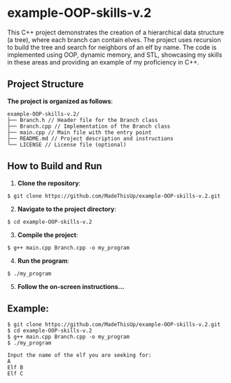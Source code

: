 # example-OOP-skills-v.2

This C++ project demonstrates the creation of a hierarchical data structure (a tree), where each branch can contain elves. The project uses recursion to build the tree and search for neighbors of an elf by name. The code is implemented using OOP, dynamic memory, and STL, showcasing my skills in these areas and providing an example of my proficiency in C++.

## Project Structure

**The project is organized as follows**:

```
example-OOP-skills-v.2/
├── Branch.h // Header file for the Branch class
├── Branch.cpp // Implementation of the Branch class
├── main.cpp // Main file with the entry point
├── README.md // Project description and instructions
└── LICENSE // License file (optional)
```

## How to Build and Run

1. **Clone the repository**:


```
$ git clone https://github.com/MadeThisUp/example-OOP-skills-v.2.git

```

2. **Navigate to the project directory**:


```
$ cd example-OOP-skills-v.2

```

3. **Compile the project**:


```
$ g++ main.cpp Branch.cpp -o my_program

```

4. **Run the program**:


```
$ ./my_program

```

5. **Follow the on-screen instructions...**

## Example:


```
$ git clone https://github.com/MadeThisUp/example-OOP-skills-v.2.git
$ cd example-OOP-skills-v.2
$ g++ main.cpp Branch.cpp -o my_program
$ ./my_program

Input the name of the elf you are seeking for: 
A
Elf B
Elf C

```
